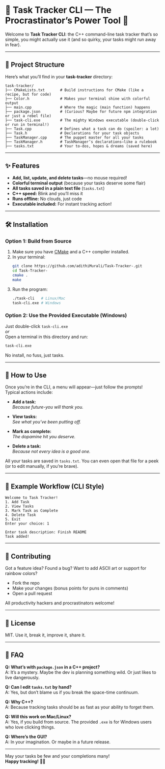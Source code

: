 # 📝 Task Tracker CLI — The Procrastinator’s Power Tool 🚀

Welcome to **Task Tracker CLI**: the C++ command-line task tracker that’s so simple, you might actually use it (and so quirky, your tasks might run away in fear).

---

## 🌳 Project Structure

Here’s what you’ll find in your **task-tracker** directory:

```
task-tracker/
├── CMakeLists.txt       # Build instructions for CMake (like a recipe, but for code)
├── Color.h              # Makes your terminal shine with colorful output
├── main.cpp             # Where the magic (main function) happens
├── package.json         # (Curious? Maybe for future npm integration or just a rebel file)
├── task-cli.exe         # The mighty Windows executable (double-click or run in terminal!)
├── Task.cpp             # Defines what a task can do (spoiler: a lot)
├── Task.h               # Declarations for your task objects
├── TaskManager.cpp      # The puppet master for all your tasks
├── TaskManager.h        # TaskManager’s declarations—like a rulebook
├── tasks.txt            # Your to-dos, hopes & dreams (saved here)
```

---

## ✨ Features

- **Add, list, update, and delete tasks**—no mouse required!
- **Colorful terminal output** (because your tasks deserve some flair)
- **All tasks saved in a plain text file** (`tasks.txt`)
- **C++ speed:** Blink and you’ll miss it
- **Runs offline:** No clouds, just code
- **Executable included:** For instant tracking action!

---

## 🛠️ Installation

### Option 1: Build from Source

1. Make sure you have [CMake](https://cmake.org/) and a C++ compiler installed.
2. In your terminal:
    ```bash
    git clone https://github.com/adithiMurali/Task-Tracker-.git
    cd Task-Tracker-
    cmake .
    make
    ```
3. Run the program:
    ```bash
    ./task-cli   # Linux/Mac
    task-cli.exe # Windows
    ```

### Option 2: Use the Provided Executable (Windows)

Just double-click `task-cli.exe`  
_or_  
Open a terminal in this directory and run:
```bash
task-cli.exe
```
No install, no fuss, just tasks.

---

## 🚦 How to Use

Once you’re in the CLI, a menu will appear—just follow the prompts!  
Typical actions include:

- **Add a task:**  
  _Because future-you will thank you._

- **View tasks:**  
  _See what you’ve been putting off._

- **Mark as complete:**  
  _The dopamine hit you deserve._

- **Delete a task:**  
  _Because not every idea is a good one._

All your tasks are saved in `tasks.txt`. You can even open that file for a peek (or to edit manually, if you’re brave).

---

## 🧙 Example Workflow (CLI Style)

```
Welcome to Task Tracker!
1. Add Task
2. View Tasks
3. Mark Task as Complete
4. Delete Task
5. Exit
Enter your choice: 1

Enter task description: Finish README
Task added!
```

---

## 🦄 Contributing

Got a feature idea? Found a bug? Want to add ASCII art or support for rainbow colors?  
- Fork the repo
- Make your changes (bonus points for puns in comments)
- Open a pull request

All productivity hackers and procrastinators welcome!

---

## 📃 License

MIT. Use it, break it, improve it, share it.

---

## 🤔 FAQ

**Q: What’s with `package.json` in a C++ project?**  
A: It’s a mystery. Maybe the dev is planning something wild. Or just likes to live dangerously.

**Q: Can I edit `tasks.txt` by hand?**  
A: Yes, but don’t blame us if you break the space-time continuum.

**Q: Why C++?**  
A: Because tracking tasks should be as fast as your ability to forget them.

**Q: Will this work on Mac/Linux?**  
A: Yes, if you build from source. The provided `.exe` is for Windows users who love clicking things.

**Q: Where’s the GUI?**  
A: In your imagination. Or maybe in a future release.

---

May your tasks be few and your completions many!  
**Happy tracking!** 📝🚀
